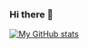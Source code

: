 ### Hi there 👋

[![My GitHub stats](https://github-readme-stats.vercel.app/api?username=marceldobehere)](https://github.com/anuraghazra/github-readme-stats)
